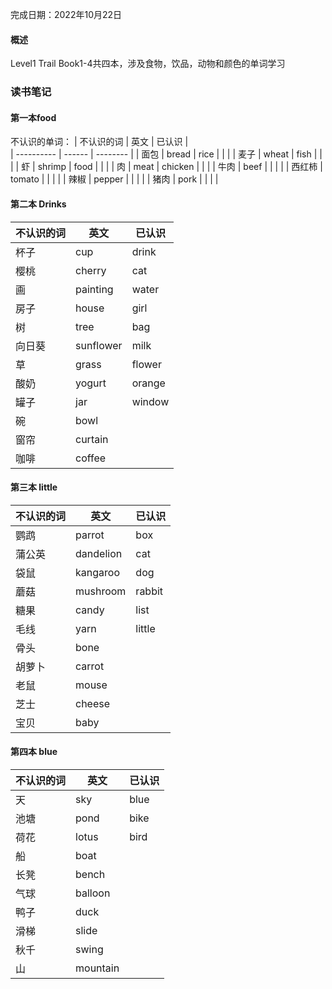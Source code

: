 完成日期：2022年10月22日

#### 概述
Level1 Trail Book1-4共四本，涉及食物，饮品，动物和颜色的单词学习
### 读书笔记
#### 第一本food
不认识的单词：
| 不认识的词 | 英文   |  已认识 |    
| ---------- | ------ | -------- | 
| 面包       | bread  |    rice      |      |     |
| 麦子       | wheat  |    fish   |      |     |
| 虾         | shrimp |     food     |      |     |
| 肉         | meat   |    chicken      |      |     |
| 牛肉       | beef   |          |      |     |
| 西红柿     | tomato |          |      |     |
| 辣椒       | pepper |          |      |     |
| 猪肉           |  pork      |          |      |     |

#### 第二本 Drinks
| 不认识的词 | 英文      | 已认识 |
| ---------- | --------- | ------ |
| 杯子       | cup       | drink  |
| 樱桃       | cherry    | cat    |
| 画         | painting  | water  |
| 房子       | house     | girl   |
| 树         | tree      | bag    |
| 向日葵     | sunflower | milk   |
| 草         | grass     | flower |
| 酸奶       | yogurt    | orange |
| 罐子       | jar       | window |
| 碗         | bowl      |        |
| 窗帘       | curtain   |        |
| 咖啡           |    coffee       |        |

#### 第三本 little 

| 不认识的词 | 英文      | 已认识 |
| ---------- | --------- | ------ |
| 鹦鹉       | parrot    | box    |
| 蒲公英     | dandelion | cat    |
| 袋鼠       | kangaroo  | dog    |
| 蘑菇       | mushroom  | rabbit |
| 糖果       | candy     |   list     |
| 毛线       | yarn      |   little     |
| 骨头       | bone      |        |
| 胡萝卜     | carrot    |        |
| 老鼠       | mouse     |        |
| 芝士       | cheese    |        |
| 宝贝           |      baby     |        |
#### 第四本 blue

| 不认识的词 | 英文    | 已认识 |
| ---------- | ------- | ------ |
| 天         | sky     | blue   |
| 池塘       | pond    | bike   |
| 荷花       | lotus   | bird   |
| 船         | boat    |        |
| 长凳       | bench   |        |
| 气球       | balloon |        |
| 鸭子       | duck    |        |
| 滑梯       | slide   |        |
| 秋千       | swing   |        |
| 山           |    mountain     |        |
